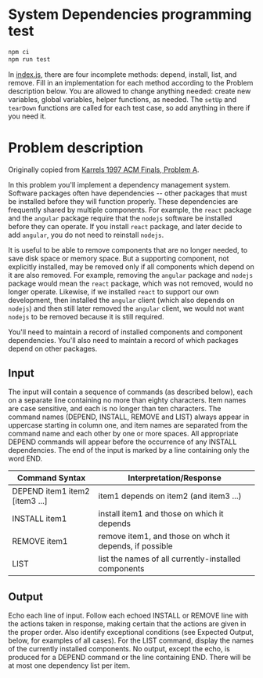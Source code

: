 # System Dependencies programming test

```js
npm ci
npm run test
```

In [index.js](./index.js), there are four incomplete methods: depend, install, list, and remove. Fill in an implementation for each method according to the Problem description below. You are allowed to change anything needed: create new variables, global variables, helper functions, as needed. The `setUp` and `tearDown` functions are called for each test case, so add anything in there if you need it.

# Problem description

Originally copied from [Karrels 1997 ACM Finals, Problem A](http://www.karrels.org/Ed/ACM/97/prob_a.html).

In this problem you'll implement a dependency management system. Software packages often have dependencies -- other packages that must be installed before they will function properly. These dependencies are frequently shared by multiple components. For example, the `react` package and the `angular` package require that the `nodejs` software be installed before they can operate. If you install `react` package, and later decide to add `angular`, you do not need to reinstall `nodejs`.

It is useful to be able to remove components that are no longer needed, to save disk space or memory space. But a supporting component, not explicitly installed, may be removed only if all components which depend on it are also removed. For example, removing the `angular` package and `nodejs` package would mean the `react` package, which was not removed, would no longer operate. Likewise, if we installed `react` to support our own development, then installed the `angular` client (which also depends on `nodejs`) and then still later removed the `angular` client, we would not want `nodejs` to be removed because it is still required.

You'll need to maintain a record of installed components and component dependencies. You'll also need to maintain a record of which packages depend on other packages.

## Input

The input will contain a sequence of commands (as described below), each on a separate line containing no more than eighty characters. Item names are case sensitive, and each is no longer than ten characters. The command names (DEPEND, INSTALL, REMOVE and LIST) always appear in uppercase starting in column one, and item names are separated from the command name and each other by one or more spaces. All appropriate DEPEND commands will appear before the occurrence of any INSTALL dependencies. The end of the input is marked by a line containing only the word END.

| Command Syntax | Interpretation/Response |
| --- | --- |
| DEPEND item1 item2 [item3 ...] | item1 depends on item2 (and item3 ...) |
| INSTALL item1	| install item1 and those on which it depends |
| REMOVE item1 | remove item1, and those on whch it depends, if possible |
| LIST | list the names of all currently-installed components |

## Output

Echo each line of input. Follow each echoed INSTALL or REMOVE line with the actions taken in response, making certain that the actions are given in the proper order. Also identify exceptional conditions (see Expected Output, below, for examples of all cases). For the LIST command, display the names of the currently installed components. No output, except the echo, is produced for a DEPEND command or the line containing END. There will be at most one dependency list per item.
